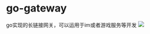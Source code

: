 # go-gateway
go实现的长链接网关，可以运用于im或者游戏服务等开发
![](https://www.workerman.net/doc/gateway-worker/images/GatewayWorker.png)
